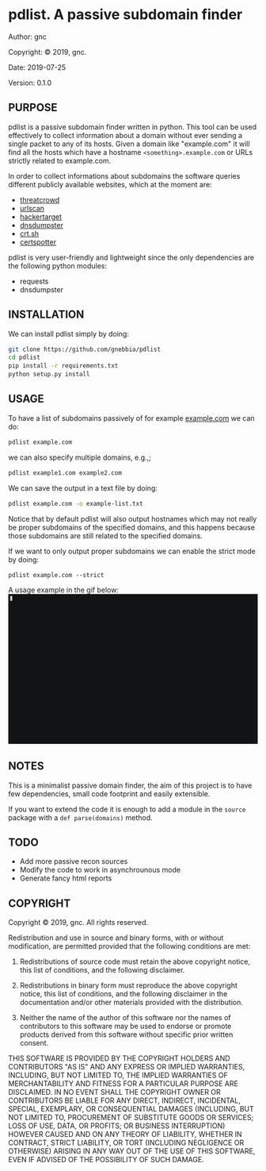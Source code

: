 # pdlist.  A passive subdomain finder


Author: gnc

Copyright: © 2019, gnc.

Date: 2019-07-25

Version: 0.1.0


## PURPOSE

pdlist is a passive subdomain finder written in python. This tool can be used 
effectively to collect information about a domain without ever sending a 
single packet to any of its hosts.
Given a domain like "example.com" it will find all the hosts which
have a hostname `<something>.example.com` or URLs strictly related to example.com.

In order to collect informations about subdomains the software queries different
publicly available websites, which at the moment are:
- [threatcrowd](https://www.threatcrowd.org/)
- [urlscan](https://urlscan.io/)
- [hackertarget](https://hackertarget.com/)
- [dnsdumpster](https://dnsdumpster.com/)
- [crt.sh](https://crt.sh/)
- [certspotter](https://certspotter.com)


pdlist is very user-friendly and lightweight since the only dependencies are
the following python modules:
- requests
- dnsdumpster



## INSTALLATION

We can install pdlist simply by doing:
```sh
git clone https://github.com/gnebbia/pdlist
cd pdlist
pip install -r requirements.txt
python setup.py install
```


## USAGE

To have a list of subdomains passively of for example
[example.com](example.com) we can do:

```sh
pdlist example.com
```

we can also specify multiple domains, e.g.,;

```sh
pdlist example1.com example2.com
```

We can save the output in a text file by doing:
```sh
pdlist example.com -o example-list.txt
```

Notice that by default pdlist will also output hostnames which may not really
be proper subdomains of the specified domains, and this happens because those
subdomains are still related to the specified domains.

If we want to only output proper subdomains we can enable the strict mode by
doing:
```shs
pdlist example.com --strict
```

A usage example in the gif below:
![](img/pdlist_demo.gif)



## NOTES

This is a minimalist passive domain finder, the aim of this project is to have
few dependencies, small code footprint and easily extensible.

If you want to extend the code it is enough to add a module in the `source`
package with a `def parse(domains)` method.



## TODO

* Add more passive recon sources
* Modify the code to work in asynchrounous mode
* Generate fancy html reports

## COPYRIGHT

Copyright © 2019, gnc.
All rights reserved.

Redistribution and use in source and binary forms, with or without
modification, are permitted provided that the following conditions are
met:

1. Redistributions of source code must retain the above copyright
   notice, this list of conditions, and the following disclaimer.

2. Redistributions in binary form must reproduce the above copyright
   notice, this list of conditions, and the following disclaimer in the
   documentation and/or other materials provided with the distribution.

3. Neither the name of the author of this software nor the names of
   contributors to this software may be used to endorse or promote
   products derived from this software without specific prior written
   consent.

THIS SOFTWARE IS PROVIDED BY THE COPYRIGHT HOLDERS AND CONTRIBUTORS
"AS IS" AND ANY EXPRESS OR IMPLIED WARRANTIES, INCLUDING, BUT NOT
LIMITED TO, THE IMPLIED WARRANTIES OF MERCHANTABILITY AND FITNESS FOR
A PARTICULAR PURPOSE ARE DISCLAIMED.  IN NO EVENT SHALL THE COPYRIGHT
OWNER OR CONTRIBUTORS BE LIABLE FOR ANY DIRECT, INDIRECT, INCIDENTAL,
SPECIAL, EXEMPLARY, OR CONSEQUENTIAL DAMAGES (INCLUDING, BUT NOT
LIMITED TO, PROCUREMENT OF SUBSTITUTE GOODS OR SERVICES; LOSS OF USE,
DATA, OR PROFITS; OR BUSINESS INTERRUPTION) HOWEVER CAUSED AND ON ANY
THEORY OF LIABILITY, WHETHER IN CONTRACT, STRICT LIABILITY, OR TORT
(INCLUDING NEGLIGENCE OR OTHERWISE) ARISING IN ANY WAY OUT OF THE USE
OF THIS SOFTWARE, EVEN IF ADVISED OF THE POSSIBILITY OF SUCH DAMAGE.
